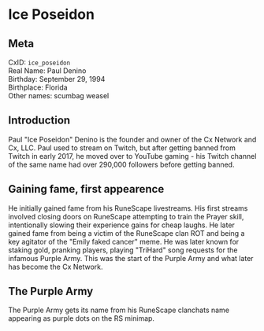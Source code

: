 # Ice Poseidon

## Meta
CxID: `ice_poseidon`  
Real Name: Paul Denino  
Birthday: September 29, 1994  
Birthplace: Florida  
Other names: scumbag weasel  

## Introduction
Paul "Ice Poseidon" Denino is the founder and owner of the Cx Network and Cx, LLC. Paul used to stream on Twitch, but after getting banned from Twitch in early 2017, he moved over to YouTube gaming - his Twitch channel of the same name had over 290,000 followers before getting banned.  

## Gaining fame, first appearence
He initially gained fame from his RuneScape livestreams. His first streams involved closing doors on RuneScape attempting to train the Prayer skill, intentionally slowing their experience gains for cheap laughs. He later gained fame from being a victim of the RuneScape clan ROT and being a key agitator of the "Emily faked cancer" meme. He was later known for staking gold, pranking players, playing "TriHard" song requests for the infamous Purple Army. This was the start of the Purple Army and what later has become the Cx Network.  

## The Purple Army
The Purple Army gets its name from his RuneScape clanchats name appearing as purple dots on the RS minimap.
>